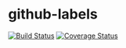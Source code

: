 # github-labels

[![Build Status](https://img.shields.io/travis/seegno/github-labels/master.svg?style=flat-square)](https://travis-ci.org/seegno/github-labels)
[![Coverage Status](https://img.shields.io/coveralls/seegno/github-labels/master.svg?style=flat-square)](https://coveralls.io/github/seegno/github-labels?branch=master)
